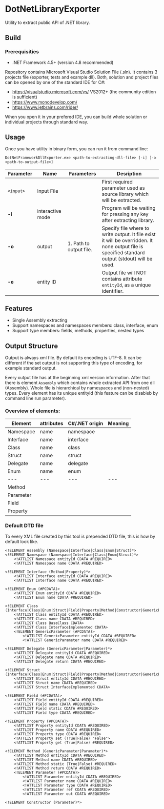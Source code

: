 # DotNetLibraryExporter
Utility to extract public API of .NET library.

## Build
### Prerequisities
 - .NET Framework 4.5+ (version 4.8 recommended)
 
Repository contains Microsoft Visual Studio Solution File (.sln). It contains 3 projects file (exporter, tests and example dll). Both, solution and project files can be opened by one of the standard IDE for C#:
 - https://visualstudio.microsoft.com/vs/ VS2012+ (the community edition is sufficient)
 - https://www.monodevelop.com/
 - https://www.jetbrains.com/rider/

When you open it in your prefered IDE, you can build whole solution or individual projects through standard way.

## Usage
Once you have utility in binary form, you can run it from command line: 
```
DotNetFrameworkDllExporter.exe <path-to-extracting-dll-file> [-i] [-o <path-to-output-file>]
```
Parameter | Name | Parameters | Desription
--- | --- | --- | ---
`<input>` | Input File | | First required parameter used as source library which will be extracted.
**-i**    | interactive mode | | Program will be waiting for pressing any key after extracting library.
**-o**    | output | 1. Path to output file. | Specify file where to write output. It file exist it will be overridden. It none output file is specified standard output (stdout) will be used.
**-e**    | entity ID | | Output file will NOT contains attribute `entityId`, as a unique identifier.

## Features
 - Single Assembly extracting
 - Support namespaces and namespaces members: class, interface, enum
 - Support type members: fields, methods, properties, nested types

## Output Structure
Output is always xml file. By default its encoding is UTF-8. It can be different if the set output is not supporting this type of encoding, for example standard output.

Every output file has at the beginning xml version information. After that there is element `Assembly` which contains whole extracted API from one dll (Assembly). Whole file is hierarchical by namespaces and (non-nested) types. Every element has its unique entityId (this feature can be disableb by command line run parameter).

### Overview of elements:
Element   | attributes | C#/.NET origin | Meaning
---       | ---        | ---            | --- 
Namespace | name       | namespace      |
Interface | name       | interface      |
Class     | name       | class          |
Struct    | name       | struct         |
Delegate  | name       | delegate       |
Enum      | name       | enum           |
---       | ---        | ---            | --- 
Method    |            |                |
Parameter |            |                |                
Field     |            |                |
Property  |            |                | 


### Default DTD file ###
To every XML file created by this tool is prepended DTD file, this is how by default look like.

```
<!ELEMENT Assembly (Namespace|Interface|Class|Enum|Struct)*>
<!ELEMENT Namespace (Namespace|Interface|Class|Enum|Struct)*>
    <!ATTLIST Namespace entityId CDATA #REQUIRED>
    <!ATTLIST Namespace name CDATA #REQUIRED>

<!ELEMENT Interface (Method|Property)*>
    <!ATTLIST Interface entityId CDATA #REQUIRED>
    <!ATTLIST Interface name CDATA #REQUIRED>

<!ELEMENT Enum (#PCDATA)>
    <!ATTLIST Enum entityId CDATA #REQUIRED>
    <!ATTLIST Enum name CDATA #REQUIRED>

<!ELEMENT Class (Interface|Class|Enum|Struct|Field|Property|Method|Constructor|GenericParameter|BaseClass|InterfaceImplemented)*>
    <!ATTLIST Class entityId CDATA #REQUIRED>
    <!ATTLIST Class name CDATA #REQUIRED>
    <!ATTLIST Class BaseClass CDATA>
    <!ATTLIST Class InterfaceImplemented CDATA>
    <!ELEMENT GenericParameter (#PCDATA)>
        <!ATTLIST GenericParameter entityId CDATA #REQUIRED>
        <!ATTLIST GenericParameter name CDATA #REQUIRED>

<!ELEMENT Delegate (GenericParameter|Parameter)*>
    <!ATTLIST Delegate entityId CDATA #REQUIRED>
    <!ATTLIST Delegate name CDATA #REQUIRED>
    <!ATTLIST Delegate return CDATA #REQUIRED>

<!ELEMENT Struct (Interface|Class|Enum|Struct|Field|Property|Method|Constructor|GenericParameter|InterfaceImplemented)*>
    <!ATTLIST Struct entityId CDATA #REQUIRED>
    <!ATTLIST Struct name CDATA #REQUIRED>
    <!ATTLIST Struct InterfaceImplemented CDATA>

<!ELEMENT Field (#PCDATA)>
    <!ATTLIST Field entityId CDATA #REQUIRED>
    <!ATTLIST Field name CDATA #REQUIRED>
    <!ATTLIST Field static CDATA #REQUIRED>
    <!ATTLIST Field type CDATA #REQUIRED>

<!ELEMENT Property (#PCDATA)>
    <!ATTLIST Property entityId CDATA #REQUIRED>
    <!ATTLIST Property name CDATA #REQUIRED>
    <!ATTLIST Property type CDATA #REQUIRED>
    <!ATTLIST Property set (True|False) "False">
    <!ATTLIST Property get (True|False) #REQUIRED>

<!ELEMENT Method (GenericParameter|Parameter)*>
    <!ATTLIST Method entityId CDATA #REQUIRED>
    <!ATTLIST Method name CDATA #REQUIRED>
    <!ATTLIST Method static (True|False) #REQUIRED>
    <!ATTLIST Method return CDATA #REQUIRED>
    <!ELEMENT Parameter (#PCDATA)>
        <!ATTLIST Parameter entityId CDATA #REQUIRED>
        <!ATTLIST Parameter name CDATA #REQUIRED>
        <!ATTLIST Parameter type CDATA #REQUIRED>
        <!ATTLIST Parameter ref CDATA #REQUIRED>
        <!ATTLIST Parameter out CDATA #REQUIRED>

<!ELEMENT Constructor (Parameter)*>
```
